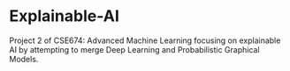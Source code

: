 # Explainable-AI
Project 2 of CSE674: Advanced Machine Learning focusing on explainable AI by attempting to merge Deep Learning and Probabilistic Graphical Models. 
